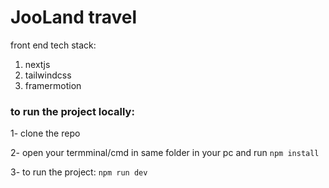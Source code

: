 # JooLand travel

front end tech stack: 
1. nextjs
2. tailwindcss
3. framermotion

### to run the project locally:

1- clone the repo 

2- open your termminal/cmd in same folder in your pc and run `` npm install ``

3- to run the project: `` npm run dev ``
